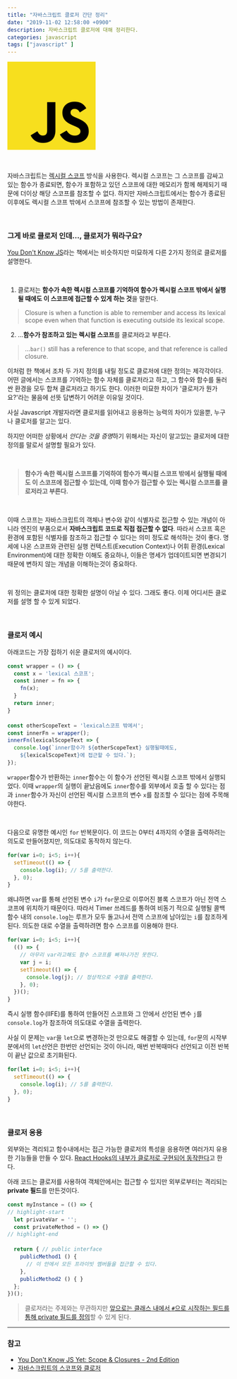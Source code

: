 ```yaml
---
title: "자바스크립트 클로저 간단 정리"
date: "2019-11-02 12:58:00 +0900"
description: 자바스크립트 클로저에 대해 정리한다.
categories: javascript
tags: ["javascript" ]
---
```


![자바스크립트 로그](./logo.png)

<br>

자바스크립트는 [렉시컬 스코프](../scope) 방식을 사용한다. 렉시컬 스코프는 그 스코프를 감싸고 있는 함수가 종료되면, 함수가 포함하고 있던 스코프에 대한 메모리가 함께 해제되기 때문에 더이상 해당 스코프를 참조할 수 없다. 하지만 자바스크립트에서는 함수가 종료된 이후에도 렉시컬 스코프 밖에서 스코프에 참조할 수 있는 방법이 존재한다.

<br>

### 그게 바로 클로저 인데..., 클로저가 뭐라구요?

[You Don't Know JS](https://github.com/getify/You-Dont-Know-JS/blob/2nd-ed/scope-closures/README.md)라는 책에서는 비슷하지만 미묘하게 다른 2가지 정의로 클로저를 설명한다.

<br>

1. 클로저는 **함수가 속한 렉시컬 스코프를 기억하여 함수가 렉시컬 스코프 밖에서 실행될 때에도 이 스코프에 접근할 수 있게 하는 것**을 말한다.
  > Closure is when a function is able to remember and access its lexical scope even when that function is executing outside its lexical scope.

2. ...**함수가 참조하고 있는 렉시컬 스코프**를 클로저라고 부른다.
  > ...`bar()` still has a reference to that scope, and that reference is called closure.

이처럼 한 책에서 조차 두 가지 정의를 내릴 정도로 클로저에 대한 정의는 제각각이다. 어떤 글에서는 스코프를 기억하는 함수 자체를 클로저라고 하고, 그 함수와 함수를 둘러싼 환경을 모두 합쳐 클로저라고 하기도 한다. 
이러한 미묘한 차이가 '클로저가 뭔가요?'라는 물음에 선뜻 답변하기 어려운 이유일 것이다. 

사실 Javascript 개발자라면 클로저를 읽어내고 응용하는 능력의 차이가 있을뿐, 누구나 클로저를 알고는 있다.

하지만 어떠한 상황에서 *안다는 것을 증명*하기 위해서는 자신이 알고있는 클로저에 대한 정의를 말로서 설명할 필요가 있다.

<br>

> **함수가 속한 렉시컬 스코프를 기억하여 함수가 렉시컬 스코프 밖에서 실행될 때에도 이 스코프에 접근할 수 있는데, 이때 함수가 접근할 수 있는 렉시컬 스코프를 클로저라고 부른다.**

<br>

이때 스코프는 자바스크립트의 객체나 변수와 같이 식별자로 접근할 수 있는 개념이 아니라 엔진의 부품으로서 **자바스크립트 코드로 직접 접근할 수 없다**. 따라서 스코프 혹은 환경에 포함된 식별자를 참조하고 접근할 수 있다는 의미 정도로 해석하는 것이 좋다. 명세에 나온 스코프와 관련된 실행 컨텍스트(Execution Context)나 어휘 환경(Lexical Environment)에 대한 정확한 이해도 중요하나, 이들은 명세가 업데이트되면 변경되기 때문에 변하지 않는 개념을 이해하는것이 중요하다.

<br>

위 정의는 클로저에 대한 정확한 설명이 아닐 수 있다. 그래도 좋다. 이제 어디서든 클로저를 설명 할 수 있게 되었다. 

<br>

### 클로저 예시

아래코드는 가장 접하기 쉬운 클로저의 예시이다.

```js
const wrapper = () => {
  const x = 'lexical 스코프';
  const inner = fn => {
    fn(x);
  }
  return inner;
}

const otherScopeText = 'lexical스코프 밖에서';
const innerFn = wrapper();
innerFn(lexicalScopeText => {
  console.log(`inner함수가 ${otherScopeText} 실행될때에도, 
    ${lexicalScopeText}에 접근할 수 있다.`);
});

```

`wrapper`함수가 반환하는 `inner`함수는 이 함수가 선언된 렉시컬 스코프 밖에서 실행되었다. 이때 `wrapper`의 실행이 끝났음에도 `inner`함수를 외부에서 호출 할 수 있다는 점과 `inner`함수가 자신이 선언된 렉시컬 스코프의 변수 `x`를 참조할 수 있다는 점에 주목해야한다.

<br>

다음으로 유명한 예시인 `for` 반복문이다. 이 코드는 0부터 4까지의 수열을 출력하려는 의도로 만들어졌지만, 의도대로 동작하지 않는다.

```js
for(var i=0; i<5; i++){
  setTimeout(() => {
    console.log(i); // 5를 출력한다.
  }, 0);
}
```

왜냐하면 `var`를 통해 선언된 변수 `i`가 `for`문으로 이루어진 블록 스코프가 아닌 전역 스코프에 위치하기 때문이다. 따라서 Timer 쓰레드를 통하여 비동기 적으로 실행될 콜백함수 내의 `console.log`는 루프가 모두 돌고나서 전역 스코프에 남아있는 `i`를 참조하게 된다. 의도한 대로 수열을 출력하려면 함수 스코프를 이용해야 한다.

```js
for(var i=0; i<5; i++){
  (() => {
    // 아무리 var라고해도 함수 스코프를 빠져나가진 못한다.
    var j = i;
    setTimeout(() => {
      console.log(j); // 정상적으로 수열을 출력한다.
    }, 0);
  })();
}
```

즉시 실행 함수(IIFE)를 통하여 만들어진 스코프와 그 안에서 선언된 변수 `j`를 `console.log`가 참조하여 의도대로 수열을 출력한다.

사실 이 문제는 `var`을 `let`으로 변경하는것 만으로도 해결할 수 있는데, `for`문의 시작부분에서의 `let`선언은 한번만 선언되는 것이 아니라, 매번 반복때마다 선언되고 이전 반복이 끝난 값으로 초기화된다. 

```js
for(let i=0; i<5; i++){
  setTimeout(() => {
    console.log(i); // 5를 출력한다.
  }, 0);
}
```

<br>

### 클로저 응용

외부와는 격리되고 함수내에서는 접근 가능한 클로저의 특성을 응용하면 여러가지 유용한 기능들을 만들 수 있다. 
[React Hooks의 내부가 클로저로 구현되어 동작한다](https://www.netlify.com/blog/2019/03/11/deep-dive-how-do-react-hooks-really-work/)고 한다.

아래 코드는 클로저를 사용하여 객체안에서는 접근할 수 있지만 외부로부터는 격리되는 **private 필드**를 만든것이다.

```js
const myInstance = (() => {
// highlight-start
  let privateVar = '';
  const privateMethod = () => {}
// highlight-end

  return { // public interface
    publicMethod1 () {
      // 이 안에서 모든 프라이빗 멤버들을 접근할 수 있다.
    },
    publicMethod2 () { }
  };
})();
```
> 클로저라는 주제와는 무관하지만 [앞으로는 클래스 내에서 `#`으로 시작하는 필드를 통해 private 필드를 정의](https://github.com/tc39/proposal-class-fields#private-fields)할 수 있게 된다.

---

### 참고
- [You Don't Know JS Yet: Scope & Closures - 2nd Edition](https://github.com/getify/You-Dont-Know-JS/blob/2nd-ed/scope-closures/README.md)
- [자바스크립트의 스코프와 클로저](https://meetup.toast.com/posts/86)